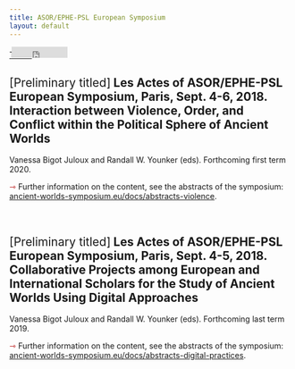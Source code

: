 ```yaml
---
title: ASOR/EPHE-PSL European Symposium
layout: default
---
```

<div class="social">
  <span class="twitter">
  <!--<a href="https://twitter.com/share?ref_src=twsrc%5Etfw" class="twitter-share-button" data-show-count="false">Tweet</a><script async src="https://platform.twitter.com/widgets.js" charset="utf-8"></script>-->
    <a href="http://twitter.com/share" class="twitter-share-button" data-url="https://vbigot-juloux.github.io/ane-research-humanities/docs/CyberResearch-vol2">Tweet</a>
		<script>!function(d,s,id){var js,fjs=d.getElementsByTagName(s)[0],p=/^http:/.test(d.location)?'http':'https';if(!d.getElementById(id)){js=d.createElement(s);js.id=id;js.src=p+'://platform.twitter.com/widgets.js';fjs.parentNode.insertBefore(js,fjs);}}(document, 'script', 'twitter-wjs');</script>
  </span>
  <span class="Facebook">
<iframe src="https://www.facebook.com/plugins/like.php?href=https://vbigot-juloux.github.io/ane-research-humanities/docs/CyberResearch-vol2&amp;show_faces=false&amp;layout=button_count" scrolling="no" frameborder="0" style="height: 20px; width: 100px; margin-left: -40px" allowTransparency="true"></iframe>
</span>
 </div>
 
<h2><span style="font-weight: 400">[Preliminary titled]</span> Les Actes of ASOR/EPHE-PSL European Symposium, Paris, Sept. 4-6, 2018. Interaction between Violence, Order, and Conflict within the Political Sphere of Ancient Worlds</h2>
Vanessa Bigot Juloux and Randall W. Younker (eds). Forthcoming first term 2020.<br />

<p><span style="color:#b30000; font-size: 14px">&#8702;</span> Further information on the content, see the abstracts of the symposium: <br /><a href="http://ancient-worlds-symposium.eu/docs/abstracts-violence" blank="_blank">ancient-worlds-symposium.eu/docs/abstracts-violence</a>.</p>
<br />
<h2><span style="font-weight: 400">[Preliminary titled]</span> Les Actes of ASOR/EPHE-PSL European Symposium, Paris, Sept. 4-5, 2018. Collaborative Projects among European and International Scholars for the Study of Ancient Worlds Using Digital Approaches</h2>
Vanessa Bigot Juloux and Randall W. Younker (eds). Forthcoming last term 2019.<br />

<p style="padding-bottom: 200px"><span style="color:#b30000; font-size: 14px">&#8702;</span> Further information on the content, see the abstracts of the symposium:<br /> <a href="http://ancient-worlds-symposium.eu/docs/abstracts-digital-practices" blank="_blank">ancient-worlds-symposium.eu/docs/abstracts-digital-practices</a>.</p>
